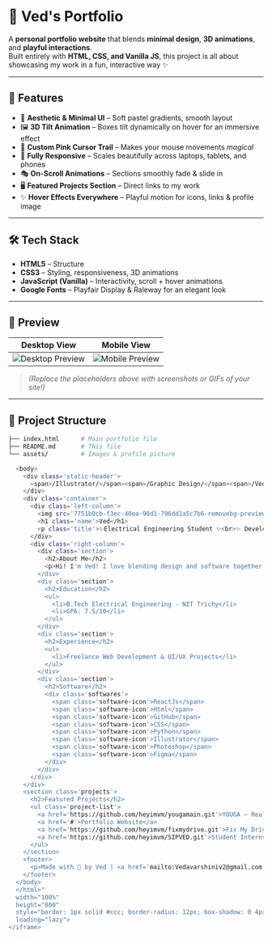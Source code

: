 # 🌸 Ved's Portfolio  

A **personal portfolio website** that blends **minimal design**, **3D animations**, and **playful interactions**.  
Built entirely with **HTML, CSS, and Vanilla JS**, this project is all about showcasing my work in a fun, interactive way ✨  

---

## 🚀 Features  

- 🎨 **Aesthetic & Minimal UI** – Soft pastel gradients, smooth layout  
- 🖼️ **3D Tilt Animation** – Boxes tilt dynamically on hover for an immersive effect  
- 🌸 **Custom Pink Cursor Trail** – Makes your mouse movements *magical*  
- 📱 **Fully Responsive** – Scales beautifully across laptops, tablets, and phones  
- 🎭 **On-Scroll Animations** – Sections smoothly fade & slide in  
- 🖥️ **Featured Projects Section** – Direct links to my work  
- ✨ **Hover Effects Everywhere** – Playful motion for icons, links & profile image  

---

## 🛠️ Tech Stack  

- **HTML5** – Structure  
- **CSS3** – Styling, responsiveness, 3D animations  
- **JavaScript (Vanilla)** – Interactivity, scroll + hover animations  
- **Google Fonts** – Playfair Display & Raleway for an elegant look  

---

## 📸 Preview  

| Desktop View | Mobile View |
|-------------|-------------|
| ![Desktop Preview](https://via.placeholder.com/600x350?text=Desktop+Preview) | ![Mobile Preview](https://via.placeholder.com/250x450?text=Mobile+Preview) |

> *(Replace the placeholders above with screenshots or GIFs of your site!)*  

---

## 📂 Project Structure  

```bash
├── index.html      # Main portfolio file
├── README.md       # This file
└── assets/         # Images & profile picture

  <body>
    <div class='static-header'>
      <span>/Illustrator/</span><span>/Graphic Design/</span><span>/Ved V/</span>
    </div>
    <div class='container'>
      <div class='left-column'>
        <img src='7751b0cb-f3ec-40ea-90d1-796dd1a5c7b6-removebg-preview.png' alt='profile' class='profile-img'>
        <h1 class='name'>Ved</h1>
        <p class='title'>✨Electrical Engineering Student ✨<br>✨ Developer ✨</p>
      </div>
      <div class='right-column'>
        <div class='section'>
          <h2>About Me</h2>
          <p>Hi! I'm Ved! I love blending design and software together. Currently focused on building aesthetic, responsive web apps ✨</p>
        </div>
        <div class='section'>
          <h2>Education</h2>
          <ul>
            <li>B.Tech Electrical Engineering - NIT Trichy</li>
            <li>GPA: 7.5/10</li>
          </ul>
        </div>
        <div class='section'>
          <h2>Experience</h2>
          <ul>
            <li>Freelance Web Development & UI/UX Projects</li>
          </ul>
        </div>
        <div class='section'>
          <h2>Software</h2>
          <div class='softwares'>
            <span class='software-icon'>ReactJs</span>
            <span class='software-icon'>Html</span>
            <span class='software-icon'>GitHub</span>
            <span class='software-icon'>CSS</span>
            <span class='software-icon'>Python</span>
            <span class='software-icon'>Illustrator</span>
            <span class='software-icon'>Photoshop</span>
            <span class='software-icon'>Figma</span>
          </div>
        </div>
      </div>
    </div>
    <section class='projects'>
      <h2>Featured Projects</h2>
      <ul class='project-list'>
        <a href='https://github.com/heyimvm/yougamain.git'>YOUGA – Real-time Body Movement Detection</a>
        <a href='#'>Portfolio Website</a>
        <a href='https://github.com/heyimvm/fixmydrive.git'>Fix My Drive</a>
        <a href='https://github.com/heyimvm/SIPVED.git'>Student Internship Portal E-Cell</a>
      </ul>
    </section>
    <footer>
      <p>Made with 💖 by Ved | <a href='mailto:Vedavarshiniv2@gmail.com'>Contact Me</a></p>
    </footer>
  </body>
  </html>" 
  width="100%" 
  height="800" 
  style="border: 1px solid #ccc; border-radius: 12px; box-shadow: 0 4px 15px rgba(0,0,0,0.15);" 
  loading="lazy">
</iframe>

